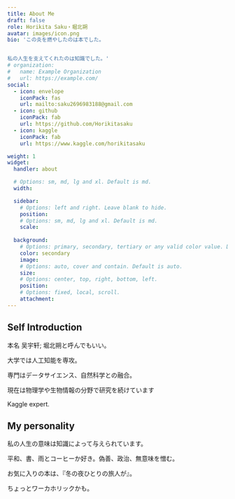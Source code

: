 ```yaml
---
title: About Me
draft: false
role: Horikita Saku・堀北朔
avatar: images/icon.png
bio: 'この炎を燃やしたのは本でした。


私の人生を支えてくれたのは知識でした。'
# organization:
#   name: Example Organization
#   url: https://example.com/
social:
  - icon: envelope
    iconPack: fas
    url: mailto:saku2696983188@gmail.com
  - icon: github
    iconPack: fab
    url: https://github.com/Horikitasaku
  - icon: kaggle
    iconPack: fab
    url: https://www.kaggle.com/horikitasaku

weight: 1
widget:
  handler: about

  # Options: sm, md, lg and xl. Default is md.
  width:

  sidebar:
    # Options: left and right. Leave blank to hide.
    position:
    # Options: sm, md, lg and xl. Default is md.
    scale:
  
  background:
    # Options: primary, secondary, tertiary or any valid color value. Default is primary.
    color: secondary
    image:
    # Options: auto, cover and contain. Default is auto.
    size:
    # Options: center, top, right, bottom, left.
    position:
    # Options: fixed, local, scroll.
    attachment: 
---
```


## Self Introduction

本名 吴宇轩; 堀北朔と呼んでもいい。

大学では人工知能を専攻。

専門はデータサイエンス、自然科学との融合。

現在は物理学や生物情報の分野で研究を続けています

Kaggle expert.

## My personality  

私の人生の意味は知識によって与えられています。

平和、書、雨とコーヒーか好き。偽善、政治、無意味を憎む。

お気に入りの本は、『冬の夜ひとりの旅人が』。

ちょっとワーカホリックかも。


